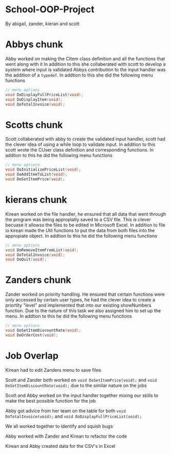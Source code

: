 # School-OOP-Project
By abigail, zander, kieran and scott


# Abbys chunk

Abby worked on making the CItem class definition and all the functions that went along with it
In addition to this she collaberated with scott to develop a system where input is validated 
Abbys contribution to the input handler was the addition of a `typedef`. In addtion to this
she did the following menu functions

```cpp
// menu options
void DoDisplayFullPriceList(void);
void DoDisplayItem(void);
void DoTotalInvoice(void);
```

# Scotts chunk

Scott collaberated with abby to create the validated input handler, scott had the clever idea of using
a while loop to validate input. In addition to this scott wrote the CUser class definition and corresponding 
functions.  In addtion to this he did the following menu functions


```cpp
// menu options
void DoInitializePriceList(void);
void DoAddItemToList(void);
void DoSetItemPrice(void);
```

# kierans chunk

Kirean worked on the file handler, he ensured that all data that went through the program was being appropiatly saved 
to a CSV file. This is clever becuase it allowss the files to be edited in Microsoft Excel. In addition to file io kirean
made the Util functions to put the data from both files into the appropiate object. In addtion to this he did the following menu functions

```cpp
// menu options
void DoRemoveItemFromList(void);
void DoTotalInvoice(void);
void DoQuit(void);
```

# Zanders chunk

Zander worked on priority handling. He ensured that certain functions were only accessed by certain user types, he had the 
clever idea to create a priortity "level" and implemented that into our existing showNumbers function. Due to the nature of this task
we also assigned him to set up the menu. In addtion to this he did the following menu functions

```cpp
// menu options
void DoSetItemDiscountRate(void);
void DoOrderCost(void);
```

# Job Overlap

Kirean had to edit Zanders menu to save files

Scott and Zander both worked on `void DoSetItemPrice(void);` and `void DoSetItemDiscountRate(void);` due to the 
similar nature on the jobs

Scott and Abby worked on the input handler together mixing our skills to make the best possible function for the job

Abby got advice from her team on the table for both `void DoTotalInvoice(void);` and `void DoDisplayFullPriceList(void);` 

We all worked together to identify and squish bugs

Abby worked with Zander and Kirean to refactor the code

Kirean and Abby created data for the CSV's in Excel 
